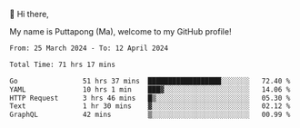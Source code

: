 👋 Hi there,

My name is Puttapong (Ma), welcome to my GitHub profile!

<!--START_SECTION:waka-->

```txt
From: 25 March 2024 - To: 12 April 2024

Total Time: 71 hrs 17 mins

Go                51 hrs 37 mins  ██████████████████░░░░░░░   72.40 %
YAML              10 hrs 1 min    ███▓░░░░░░░░░░░░░░░░░░░░░   14.06 %
HTTP Request      3 hrs 46 mins   █▒░░░░░░░░░░░░░░░░░░░░░░░   05.30 %
Text              1 hr 30 mins    ▓░░░░░░░░░░░░░░░░░░░░░░░░   02.12 %
GraphQL           42 mins         ▒░░░░░░░░░░░░░░░░░░░░░░░░   00.99 %
```

<!--END_SECTION:waka-->
